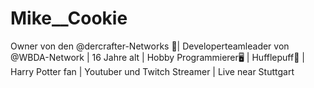 # Mike__Cookie
Owner von den @dercrafter-Networks 👑| Developerteamleader von @WBDA-Network | 16 Jahre alt | Hobby Programmierer🖥 | Hufflepuff💛 | Harry Potter fan | Youtuber und Twitch Streamer | Live near Stuttgart
